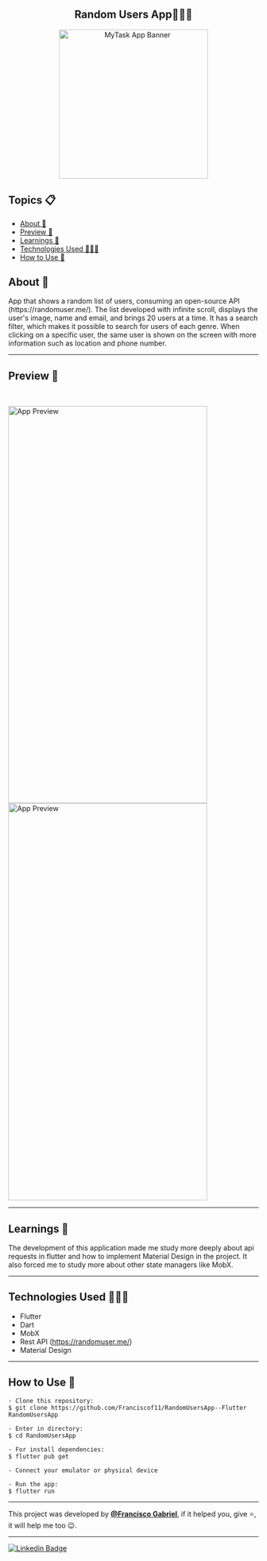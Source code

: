 <h2 align="center">Random Users App👨🏻‍💻</h2>
<p align="center">
    <img src="https://i.imgur.com/1452y5o.png" width="300" height="300" alt="MyTask App Banner" />
</p>



   <h2>Topics 📋</h2>

  <p>
   
   - [About 📖](#about-)
   - [Preview 📱](#preview-)
   - [Learnings 🤯](#---learnings----)
   - [Technologies Used 👨🏽‍💻](#---technologies-used----)
   - [How to Use 🤔](#how-to-use-)
   </p>

   <h2>About 📖</h2>
   
   <p>
      App that shows a random list of users, consuming an open-source API (https://randomuser.me/). The list developed with infinite scroll, displays the user's image, name and email, and brings 20 users at a time. It has a search filter, which makes it possible to search for users of each genre. When clicking on a specific user, the same user is shown on the screen with more information such as location and phone number.
   </p>

---

   <h2>Preview 📱</h2><br>

   <p a>
   <img src="" width="400" height="800" alt="App Preview"> 
   <img src="" width="400" height="800" alt="App Preview">
   </p>

---

 <h2>
   Learnings 🤯
   </h2>
The development of this application made me study more deeply about api requests in flutter and how to implement Material Design in the project.
It also forced me to study more about other state managers like MobX.

---

 <h2>
   Technologies Used 👨🏽‍💻
   </h2>
   
  * Flutter
  * Dart
  * MobX
  * Rest API (https://randomuser.me/)
  * Material Design
  
---

   <h2>How to Use 🤔</h2>

   ```   
   - Clone this repository:
   $ git clone https://github.com/Franciscof11/RandomUsersApp--Flutter RandomUsersApp

   - Enter in directory:
   $ cd RandomUsersApp

   - For install dependencies:
   $ flutter pub get
   
   - Connect your emulator or physical device

   - Run the app: 
   $ flutter run
   ```

---

   This project was developed by **[@Francisco Gabriel](https://www.linkedin.com/in/franciscossg/)**, 
   if it helped you, give ⭐, it will help me too 😉.
    
---

   <div>

   [![Linkedin Badge](https://img.shields.io/badge/-Francisco%20Gabriel-292929?style=flat-square&logo=Linkedin&logoColor=blue&link=https://www.linkedin.com/in/franciscossg/)](https://www.linkedin.com/in/franciscossg/)

   </div>

